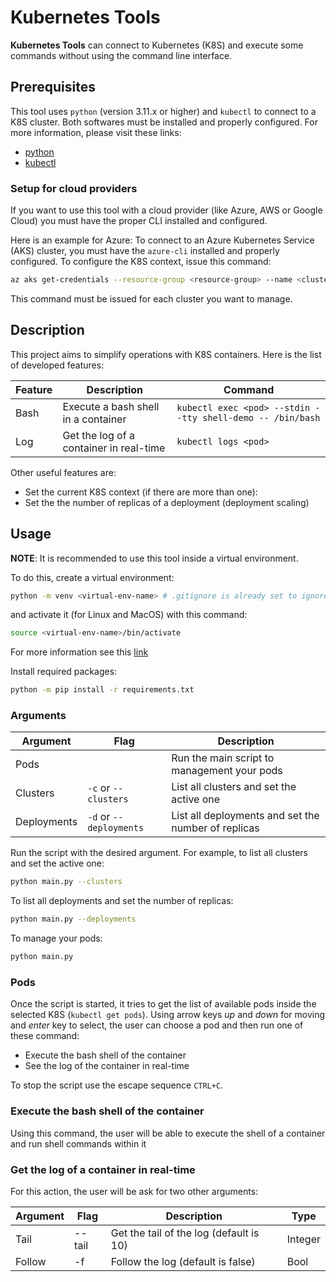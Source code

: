 # Kubernetes Tools

**Kubernetes Tools** can connect to Kubernetes (K8S) and execute some commands without using the command line interface.

## Prerequisites

This tool uses `python` (version 3.11.x or higher) and `kubectl` to connect to a K8S cluster.
Both softwares must be installed and properly configured. 
For more information, please visit these links:

- [python](https://www.python.org/downloads/)
- [kubectl](https://kubernetes.io/docs/tasks/tools/)

### Setup for cloud providers

If you want to use this tool with a cloud provider (like Azure, AWS or Google Cloud) you must have the proper CLI installed and configured.

Here is an example for Azure:
To connect to an Azure Kubernetes Service (AKS) cluster, you must have the `azure-cli` installed and properly configured.
To configure the K8S context, issue this command:

```sh
az aks get-credentials --resource-group <resource-group> --name <cluster-name>
```

This command must be issued for each cluster you want to manage.

## Description

This project aims to simplify operations with K8S containers. Here is the list of developed features:

| Feature | Description                             | Command                                                    |
| ------- | --------------------------------------- | ---------------------------------------------------------- |
| Bash    | Execute a bash shell in a container     | `kubectl exec <pod> --stdin --tty shell-demo -- /bin/bash` |
| Log     | Get the log of a container in real-time | `kubectl logs <pod>`                                       |

Other useful features are:

- Set the current K8S context (if there are more than one):
- Set the the number of replicas of a deployment (deployment scaling)

## Usage

**NOTE**: It is recommended to use this tool inside a virtual environment. 

To do this, create a virtual environment:

```sh
python -m venv <virtual-env-name> # .gitignore is already set to ignore folder called "venv"
```

and activate it (for Linux and MacOS) with this command:

```sh
source <virtual-env-name>/bin/activate
```

For more information see this [link](https://docs.python.org/3/library/venv.html)

Install required packages:

```sh
python -m pip install -r requirements.txt
```

### Arguments

| Argument    | Flag                    | Description                                         |
| ----------- | ----------------------- | --------------------------------------------------- |
| Pods        |                         | Run the main script to management your pods         |
| Clusters    | `-c` or `--clusters`    | List all clusters and set the active one            |
| Deployments | `-d` or `--deployments` | List all deployments and set the number of replicas |

Run the script with the desired argument. For example, to list all clusters and set the active one:

```sh
python main.py --clusters
```

To list all deployments and set the number of replicas:

```sh
python main.py --deployments
```

To manage your pods:

```sh
python main.py
```

### Pods

Once the script is started, it tries to get the list of available pods inside the selected K8S (`kubectl get pods`). Using arrow keys _up_ and _down_ for moving and _enter_ key to select, the user can choose a pod and then run one of these command:

- Execute the bash shell of the container
- See the log of the container in real-time

To stop the script use the escape sequence `CTRL+C`.

### Execute the bash shell of the container

Using this command, the user will be able to execute the shell of a container and run shell commands within it

### Get the log of a container in real-time

For this action, the user will be ask for two other arguments:

| Argument | Flag   | Description                             | Type    |
| -------- | ------ | --------------------------------------- | ------- |
| Tail     | --tail | Get the tail of the log (default is 10) | Integer |
| Follow   | -f     | Follow the log (default is false)       | Bool    |
